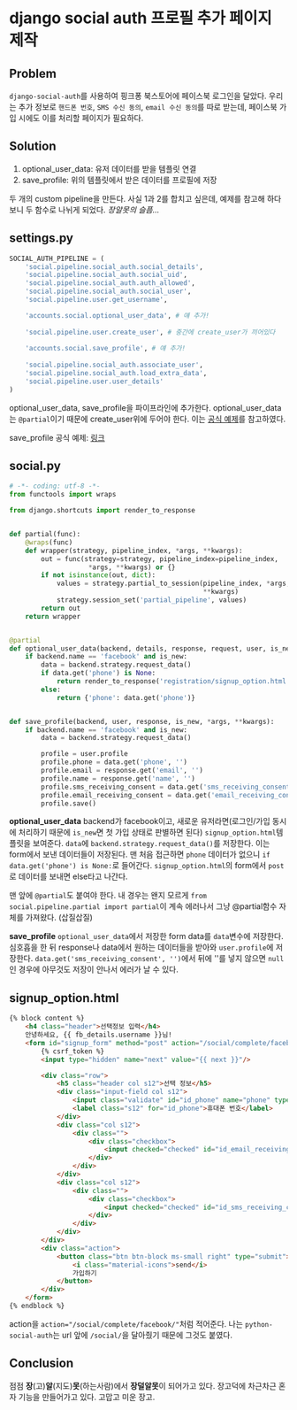 # django social auth 프로필 추가 페이지 제작

## Problem
`django-social-auth`를 사용하여 핑크퐁 북스토어에 페이스북 로그인을 달았다. 
우리는 추가 정보로 `핸드폰 번호`, `SMS 수신 동의`, `email 수신 동의`를 따로 받는데, 페이스북 가입 시에도 이를 처리할 페이지가 필요하다.

## Solution
1. optional_user_data: 유저 데이터를 받을 템플릿 연결
2. save_profile: 위의 템플릿에서 받은 데이터를 프로필에 저장

두 개의 custom pipeline을 만든다. 사실 1과 2를 합치고 싶은데, 예제를 참고해 하다보니 두 함수로 나뉘게 되었다. *장알못의 슬픔...*

## settings.py
```python
SOCIAL_AUTH_PIPELINE = (
    'social.pipeline.social_auth.social_details',
    'social.pipeline.social_auth.social_uid',
    'social.pipeline.social_auth.auth_allowed',
    'social.pipeline.social_auth.social_user',
    'social.pipeline.user.get_username', 

    'accounts.social.optional_user_data', # 얘 추가!
    
    'social.pipeline.user.create_user', # 중간에 create_user가 끼어있다
    
    'accounts.social.save_profile', # 얘 추가!
    
    'social.pipeline.social_auth.associate_user',
    'social.pipeline.social_auth.load_extra_data',
    'social.pipeline.user.user_details'
)
```

optional_user_data, save_profile을 파이프라인에 추가한다.
optional_user_data는 `@partial`이기 때문에 create_user위에 두어야 한다.
이는 [공식 예제](https://python-social-auth.readthedocs.org/en/latest/use_cases.html#enable-a-user-to-choose-a-username-from-his-world-of-warcraft-characters)를 참고하였다.

save_profile 공식 예제: [링크](http://python-social-auth.readthedocs.org/en/latest/pipeline.html)

## social.py
```python
# -*- coding: utf-8 -*-
from functools import wraps

from django.shortcuts import render_to_response


def partial(func):
    @wraps(func)
    def wrapper(strategy, pipeline_index, *args, **kwargs):
        out = func(strategy=strategy, pipeline_index=pipeline_index,
                    *args, **kwargs) or {}
        if not isinstance(out, dict):
            values = strategy.partial_to_session(pipeline_index, *args,
                                                 **kwargs)
            strategy.session_set('partial_pipeline', values)
        return out
    return wrapper


@partial
def optional_user_data(backend, details, response, request, user, is_new=False, *args, **kwargs):
    if backend.name == 'facebook' and is_new:
        data = backend.strategy.request_data()
        if data.get('phone') is None:
            return render_to_response('registration/signup_option.html', {'fb_details': details, })
        else:
            return {'phone': data.get('phone')}


def save_profile(backend, user, response, is_new, *args, **kwargs):
    if backend.name == 'facebook' and is_new:
        data = backend.strategy.request_data()

        profile = user.profile
        profile.phone = data.get('phone', '')
        profile.email = response.get('email', '')
        profile.name = response.get('name', '')
        profile.sms_receiving_consent = data.get('sms_receiving_consent', '')
        profile.email_receiving_consent = data.get('email_receiving_consent', '')
        profile.save()

```

**optional_user_data**
backend가 facebook이고, 새로운 유저라면(로그인/가입 동시에 처리하기 때문에 `is_new`면 첫 가입 상태로 판별하면 된다) `signup_option.html`템플릿을 보여준다.
`data`에 `backend.strategy.request_data()`를 저장한다. 이는 form에서 보낸 데이터들이 저장된다. 맨 처음 접근하면 `phone` 데이터가 없으니 `if data.get('phone') is None:`로 들어간다.
`signup_option.html`의 form에서 `post`로 데이터를 보내면 else타고 나간다.

맨 앞에 `@partial`도 붙여야 한다. 내 경우는 왠지 모르게 `from social.pipeline.partial import partial`이 계속 에러나서 그냥 @partial함수 자체를 가져왔다. (삽질삽질)

**save_profile**
`optional_user_data`에서 저장한 form data를 `data`변수에 저장한다. 
심호흡을 한 뒤 response나 data에서 원하는 데이터들을 받아와 `user.profile`에 저장한다.
`data.get('sms_receiving_consent', '')`에서 뒤에 ''를 넣지 않으면 `null`인 경우에 아무것도 저장이 안나서 에러가 날 수 있다.

## signup_option.html
```html
{% block content %}
    <h4 class="header">선택정보 입력</h4>
    안녕하세요, {{ fb_details.username }}님!
    <form id="signup_form" method="post" action="/social/complete/facebook/">
        {% csrf_token %}
        <input type="hidden" name="next" value="{{ next }}"/>

        <div class="row">
            <h5 class="header col s12">선택 정보</h5>
            <div class="input-field col s12">
                <input class="validate" id="id_phone" name="phone" type="tel">
                <label class="s12" for="id_phone">휴대폰 번호</label>
            </div>
            <div class="col s12">
                <div class="">
                    <div class="checkbox">
                        <input checked="checked" id="id_email_receiving_consent" name="email_receiving_consent" type="checkbox"> <label for="id_email_receiving_consent">이메일 수신 동의</label>
                    </div>
                </div>
            </div>
            <div class="col s12">
                <div class="">
                    <div class="checkbox">
                        <input checked="checked" id="id_sms_receiving_consent" name="sms_receiving_consent" type="checkbox"> <label for="id_sms_receiving_consent">SMS 수신 동의</label>
                    </div>
                </div>
            </div>
        </div>
        <div class="action">
            <button class="btn btn-block ms-small right" type="submit">
                <i class="material-icons">send</i>
                가입하기
            </button>
        </div>
    </form>
{% endblock %}
```

action을 `action="/social/complete/facebook/"`처럼 적어준다. 나는 `python-social-auth`는 url 앞에 `/social/`을 달아줬기 때문에 그것도 붙였다.


## Conclusion
점점 **장**(고)**알**(지도)**못**(하는사람)에서 **장덜알못**이 되어가고 있다.
장고덕에 차근차근 혼자 기능을 만들어가고 있다. 고맙고 미운 장고.

